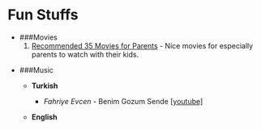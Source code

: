 Fun Stuffs
==========

* ###Movies
    1. [Recommended 35 Movies for Parents][mov1] - Nice movies for
       especially parents to watch with their kids.

[mov1]: http://www.sinefesto.com/anne-baba-ve-egitimciler-icin-tavsiye-edilen-35-film.html

* ###Music
    * __Turkish__
        + _Fahriye Evcen_ - Benim Gozum Sende [[youtube]][music-tur1]

    * __English__

[music-tur1]: https://www.youtube.com/watch?v=uGEp_u78Kqw
